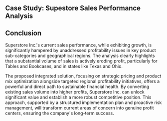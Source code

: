 <h2>Case Study: Supestore Sales Performance Analysis</h2>


<h2>Conclusion</h2>

Superstore Inc.'s current sales performance, while exhibiting growth, is significantly hampered by unaddressed profitability issues in key product sub-categories and geographical regions. The analysis clearly highlights that a substantial volume of sales is actively eroding profit, particularly for Tables and Bookcases, and in states like Texas and Ohio.

The proposed integrated solution, focusing on strategic pricing and product mix optimization alongside targeted regional profitability initiatives, offers a powerful and direct path to sustainable financial health. By converting existing sales volume into higher profits, Superstore Inc. can unlock significant value and establish a more robust competitive position. This approach, supported by a structured implementation plan and proactive risk management, will transform current areas of concern into genuine profit centers, ensuring the company's long-term success.

